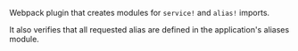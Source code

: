 Webpack plugin that creates modules for `service!` and `alias!` imports.

It also verifies that all requested alias are defined in the application's
aliases module.
